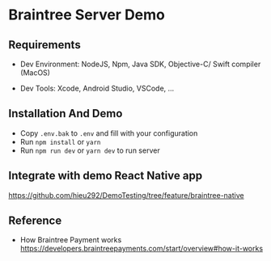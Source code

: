 # Braintree Server Demo

## **Requirements**

- Dev Environment: NodeJS, Npm, Java SDK, Objective-C/ Swift compiler (MacOS)

- Dev Tools: Xcode, Android Studio, VSCode, ...

## **Installation And Demo**

- Copy `.env.bak` to `.env` and fill with your configuration
- Run `npm install` or `yarn`
- Run `npm run dev` or `yarn dev` to run server

## **Integrate with demo React Native app**

https://github.com/hieu292/DemoTesting/tree/feature/braintree-native

## Reference
- How Braintree Payment works https://developers.braintreepayments.com/start/overview#how-it-works
